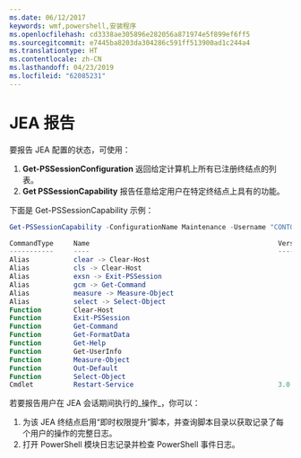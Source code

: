 ```yaml
---
ms.date: 06/12/2017
keywords: wmf,powershell,安装程序
ms.openlocfilehash: cd3338ae305896e282056a871974e5f899ef6ff5
ms.sourcegitcommit: e7445ba8203da304286c591ff513900ad1c244a4
ms.translationtype: HT
ms.contentlocale: zh-CN
ms.lasthandoff: 04/23/2019
ms.locfileid: "62085231"
---
```

# <a name="reporting-on-jea"></a>JEA 报告

要报告 JEA 配置的状态，可使用：

1. **Get-PSSessionConfiguration** 返回给定计算机上所有已注册终结点的列表。
2. **Get PSSessionCapability** 报告任意给定用户在特定终结点上具有的功能。

下面是 Get-PSSessionCapability 示例：

```powershell
Get-PSSessionCapability -ConfigurationName Maintenance -Username "CONTOSO\JohnDoe"

CommandType     Name                                               Version    Source
-----------     ----                                               -------    ------
Alias           clear -> Clear-Host
Alias           cls -> Clear-Host
Alias           exsn -> Exit-PSSession
Alias           gcm -> Get-Command
Alias           measure -> Measure-Object
Alias           select -> Select-Object
Function        Clear-Host
Function        Exit-PSSession
Function        Get-Command
Function        Get-FormatData
Function        Get-Help
Function        Get-UserInfo
Function        Measure-Object
Function        Out-Default
Function        Select-Object
Cmdlet          Restart-Service                                    3.0.0.0 Microsof...
```

若要报告用户在 JEA 会话期间执行的_操作_，你可以：

1. 为该 JEA 终结点启用“即时权限提升”脚本，并查询脚本目录以获取记录了每个用户的操作的完整日志。
2. 打开 PowerShell 模块日志记录并检查 PowerShell 事件日志。